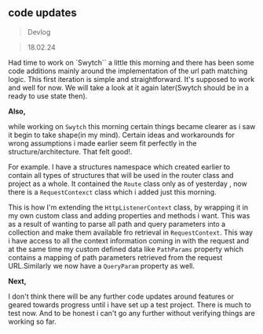 
## code updates  

>Devlog

>18.02.24

Had time to work on `Swytch`` a little this morning and 
there has been some code additions mainly around the implementation of the url path matching logic. 
This first iteration is simple and straightforward. It's supposed to work and well for now. We will take a look at it
again later(Swytch should be in a ready to use state then).


**Also,**

while working on `Swytch` this morning certain things became clearer as i saw it  begin to take shape(in my mind).
Certain ideas and workarounds for wrong assumptions i made earlier seem fit perfectly in the structure/architecture.
That felt good!.

For example. I have a structures namespace which created earlier  to contain all types of structures that will be used in the router class
and project as a whole. It contained the `Route` class only as of yesterday , now there is a `RequestContexct` class
which i added just this morning.

This is how I'm extending the `HttpListenerContext` class, by wrapping it in my own custom class and adding properties 
and methods i want. This was as a result of wanting to parse all path and query parameters into a collection and make
them available fro retrieval in `RequestContext`.
This way i have access to all the  context information coming in with the request and at the same time
my custom defined data like  `PathParams` property which contains  a mapping of path parameters 
retrieved from the request URL.Similarly we now have a `QueryParam` property as well.


**Next,**

I don't think there will be  any further code updates around features or geared towards progress
until i have set up a test project. There is much to test now.  And to be honest i can't go any further without
verifying things are working so far.



